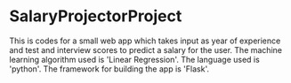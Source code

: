 # SalaryProjectorProject
This is codes for a small web app which takes input as year of experience and test and interview scores to predict a salary for the user. The machine learning algorithm used is 'Linear Regression'. The language used is 'python'. The framework for building the app is 'Flask'.
